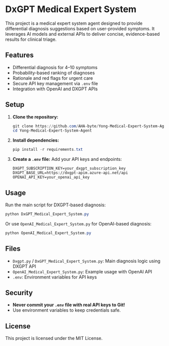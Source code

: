 # DxGPT Medical Expert System

This project is a medical expert system agent designed to provide differential diagnosis suggestions based on user-provided symptoms. It leverages AI models and external APIs to deliver concise, evidence-based results for clinical triage.

## Features
- Differential diagnosis for 4–10 symptoms
- Probability-based ranking of diagnoses
- Rationale and red flags for urgent care
- Secure API key management via `.env` file
- Integration with OpenAI and DXGPT APIs

## Setup
1. **Clone the repository:**
   ```powershell
   git clone https://github.com/AHA-byte/Yong-Medical-Expert-System-Agent.git
   cd Yong-Medical-Expert-System-Agent
   ```
2. **Install dependencies:**
   ```powershell
   pip install -r requirements.txt
   ```
3. **Create a `.env` file:**
   Add your API keys and endpoints:
   ```env
   DXGPT_SUBSCRIPTION_KEY=your_dxgpt_subscription_key
   DXGPT_BASE_URL=https://dxgpt-apim.azure-api.net/api
   OPENAI_API_KEY=your_openai_api_key
   ```

## Usage
Run the main script for DXGPT-based diagnosis:
```powershell
python DxGPT_Medical_Expert_System.py
```
Or use `OpenAI_Medical_Expert_System.py` for OpenAI-based diagnosis:
```powershell
python OpenAI_Medical_Expert_System.py
```

## Files
* `Dxgpt.py` / `DxGPT_Medical_Expert_System.py`: Main diagnosis logic using DXGPT API
* `OpenAI_Medical_Expert_System.py`: Example usage with OpenAI API
* `.env`: Environment variables for API keys

## Security
- **Never commit your `.env` file with real API keys to Git!**
- Use environment variables to keep credentials safe.

## License
This project is licensed under the MIT License.
